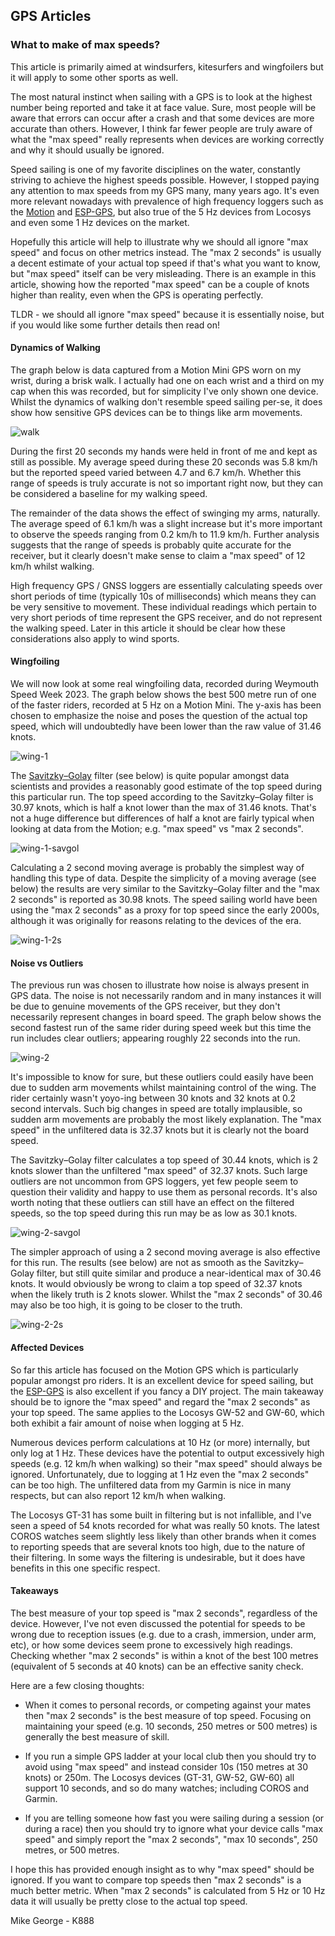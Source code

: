 ## GPS Articles

### What to make of max speeds?

This article is primarily aimed at windsurfers, kitesurfers and wingfoilers but it will apply to some other sports as well.

The most natural instinct when sailing with a GPS is to look at the highest number being reported and take it at face value. Sure, most people will be aware that errors can occur after a crash and that some devices are more accurate than others. However, I think far fewer people are truly aware of what the "max speed" really represents when devices are working correctly and why it should usually be ignored.

Speed sailing is one of my favorite disciplines on the water, constantly striving to achieve the highest speeds possible. However, I stopped paying any attention to max speeds from my GPS many, many years ago. It's even more relevant nowadays with prevalence of high frequency loggers such as the [Motion](https://www.motion-gps.com/motion/index.html) and [ESP-GPS](https://github.com/RP6conrad/ESP-GPS-Logger), but also true of the 5 Hz devices from Locosys and even some 1 Hz devices on the market.

Hopefully this article will help to illustrate why we should all ignore "max speed" and focus on other metrics instead. The "max 2 seconds" is usually a decent estimate of your actual top speed if that's what you want to know, but "max speed" itself can be very misleading. There is an example in this article,  showing how the reported "max speed" can be a couple of knots higher than reality, even when the GPS is operating perfectly.

TLDR - we should all ignore "max speed" because it is essentially noise, but if you would like some further details then read on!



#### Dynamics of Walking

The graph below is data captured from a Motion Mini GPS worn on my wrist, during a brisk walk. I actually had one on each wrist and a third on my cap when this was recorded, but for simplicity I've only shown one device. Whilst the dynamics of walking don't resemble speed sailing per-se, it does show how sensitive GPS devices can be to things like arm movements.

![walk](img/1-walk.png)

During the first 20 seconds my hands were held in front of me and kept as still as possible. My average speed during these 20 seconds was 5.8 km/h but the reported speed varied between 4.7 and 6.7 km/h. Whether this range of speeds is truly accurate is not so important right now, but they can be considered a baseline for my walking speed.

The remainder of the data shows the effect of swinging my arms, naturally. The average speed of 6.1 km/h was a slight increase but it's more important to observe the speeds ranging from 0.2 km/h to 11.9 km/h. Further analysis suggests that the range of speeds is probably quite accurate for the receiver, but it clearly doesn't make sense to claim a "max speed" of 12 km/h whilst walking.

High frequency GPS / GNSS loggers are essentially calculating speeds over short periods of time (typically 10s of milliseconds) which means they can be very sensitive to movement. These individual readings which pertain to very short periods of time represent the GPS receiver, and do not represent the walking speed. Later in this article it should be clear how these considerations also apply to wind sports.



#### Wingfoiling

We will now look at some real wingfoiling data, recorded during Weymouth Speed Week 2023. The graph below shows the best 500 metre run of one of the faster riders, recorded at 5 Hz on a Motion Mini. The y-axis has been chosen to emphasize the noise and poses the question of the actual top speed, which will undoubtedly have been lower than the raw value of 31.46 knots.


![wing-1](img/3a-wing.png)

The [Savitzky–Golay](https://en.wikipedia.org/wiki/Savitzky%E2%80%93Golay_filter) filter (see below) is quite popular amongst data scientists and provides a reasonably good estimate of the top speed during this particular run. The top speed according to the Savitzky–Golay filter is 30.97 knots, which is half a knot lower than the max of 31.46 knots. That's not a huge difference but differences of half a knot are fairly typical when looking at data from the Motion; e.g. "max speed" vs "max 2 seconds".


![wing-1-savgol](img/3a-wing-0-savgol.png)

Calculating a 2 second moving average is probably the simplest way of handling this type of data. Despite the simplicity of a moving average (see below) the results are very similar to the Savitzky–Golay filter and the "max 2 seconds" is reported as 30.98 knots. The speed sailing world have been using the "max 2 seconds" as a proxy for top speed since the early 2000s, although it was originally for reasons relating to the devices of the era.


![wing-1-2s](img/3a-wing-2s.png)


#### Noise vs Outliers

The previous run was chosen to illustrate how noise is always present in GPS data. The noise is not necessarily random and in many instances it will be due to genuine movements of the GPS receiver, but they don't necessarily represent changes in board speed. The graph below shows the second fastest run of the same rider during speed week but this time the run includes clear outliers; appearing roughly 22 seconds into the run.

![wing-2](img/3b-wing.png)

It's impossible to know for sure, but these outliers could easily have been due to sudden arm movements whilst maintaining control of the wing. The rider certainly wasn't yoyo-ing between 30 knots and 32 knots at 0.2 second intervals. Such big changes in speed are totally implausible, so sudden arm movements are probably the most likely explanation. The "max speed" in the unfiltered data is 32.37 knots but it is clearly not the board speed.

The Savitzky–Golay filter calculates a top speed of 30.44 knots, which is 2 knots slower than the unfiltered "max speed" of 32.37 knots. Such large outliers are not uncommon from GPS loggers, yet few people seem to question their validity and happy to use them as personal records. It's also worth noting that these outliers can still have an effect on the filtered speeds, so the top speed during this run may be as low as 30.1 knots.

![wing-2-savgol](img/3b-wing-0-savgol.png)

The simpler approach of using a 2 second moving average is also effective for this run. The results (see below) are not as smooth as the Savitzky–Golay filter, but still quite similar and produce a near-identical max of 30.46 knots. It would obviously be wrong to claim a top speed of 32.37 knots when the likely truth is 2 knots slower. Whilst the "max 2 seconds" of 30.46 may also be too high, it is going to be closer to the truth.

![wing-2-2s](img/3b-wing-2s.png)

#### Affected Devices

So far this article has focused on the Motion GPS which is particularly popular amongst pro riders. It is an excellent device for speed sailing, but the [ESP-GPS](https://github.com/RP6conrad/ESP-GPS-Logger) is also excellent if you fancy a DIY project. The main takeaway should be to ignore the "max speed" and regard the "max 2 seconds" as your top speed. The same applies to the Locosys GW-52 and GW-60, which both exhibit a fair amount of noise when logging at 5 Hz.

Numerous devices perform calculations at 10 Hz (or more) internally, but only log at 1 Hz. These devices have the potential to output excessively high speeds (e.g. 12 km/h when walking) so their "max speed" should always be ignored. Unfortunately, due to logging at 1 Hz even the "max 2 seconds" can be too high. The unfiltered data from my Garmin is nice in many respects, but can also report 12 km/h when walking.

The Locosys GT-31 has some built in filtering but is not infallible, and I've seen a speed of 54 knots recorded for what was really 50 knots. The latest COROS watches seem slightly less likely than other brands when it comes to reporting speeds that are several knots too high, due to the nature of their filtering. In some ways the filtering is undesirable, but it does have benefits in this one specific respect.



#### Takeaways

The best measure of your top speed is "max 2 seconds", regardless of the device. However, I've not even discussed the potential for speeds to be wrong due to reception issues (e.g. due to a crash, immersion, under arm, etc), or how some devices seem prone to excessively high readings. Checking whether "max 2 seconds" is within a knot of the best 100 metres (equivalent of 5 seconds at 40 knots) can be an effective sanity check.

Here are a few closing thoughts:

- When it comes to personal records, or competing against your mates then "max 2 seconds" is the best measure of top speed. Focusing on maintaining your speed (e.g. 10 seconds, 250 metres or 500 metres) is generally the best measure of skill.

- If you run a simple GPS ladder at your local club then you should try to avoid using "max speed" and instead consider 10s (150 metres at 30 knots) or 250m. The Locosys devices (GT-31, GW-52, GW-60) all support 10 seconds, and so do many watches; including COROS and Garmin.

- If you are telling someone how fast you were sailing during a session (or during a race) then you should try to ignore what your device calls "max speed" and simply report the "max 2 seconds", "max 10 seconds", 250 metres, or 500 metres.



I hope this has provided enough insight as to why "max speed" should be ignored. If you want to compare top speeds then "max 2 seconds" is a much better metric. When "max 2 seconds" is calculated from 5 Hz or 10 Hz data it will usually be pretty close to the actual top speed.



Mike George - K888

